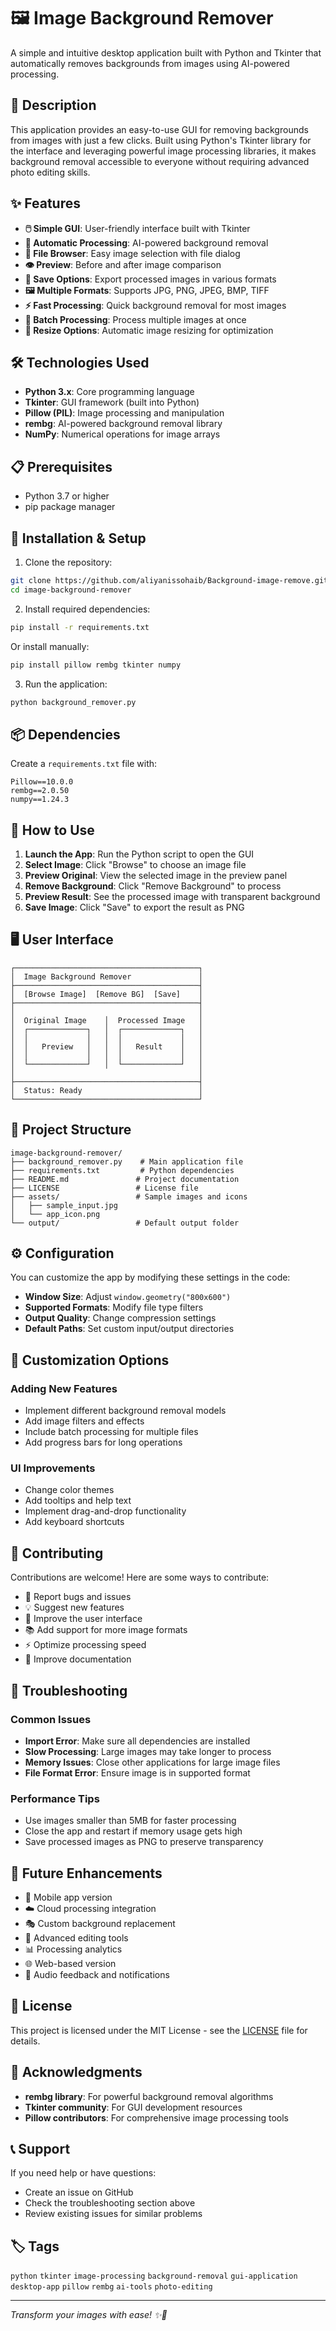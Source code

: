# 🖼️ Image Background Remover

A simple and intuitive desktop application built with Python and Tkinter that automatically removes backgrounds from images using AI-powered processing.

## 📖 Description

This application provides an easy-to-use GUI for removing backgrounds from images with just a few clicks. Built using Python's Tkinter library for the interface and leveraging powerful image processing libraries, it makes background removal accessible to everyone without requiring advanced photo editing skills.

## ✨ Features

- **🖱️ Simple GUI**: User-friendly interface built with Tkinter
- **🤖 Automatic Processing**: AI-powered background removal
- **📁 File Browser**: Easy image selection with file dialog
- **👁️ Preview**: Before and after image comparison
- **💾 Save Options**: Export processed images in various formats
- **🖼️ Multiple Formats**: Supports JPG, PNG, JPEG, BMP, TIFF
- **⚡ Fast Processing**: Quick background removal for most images
- **🎯 Batch Processing**: Process multiple images at once
- **📏 Resize Options**: Automatic image resizing for optimization

## 🛠️ Technologies Used

- **Python 3.x**: Core programming language
- **Tkinter**: GUI framework (built into Python)
- **Pillow (PIL)**: Image processing and manipulation
- **rembg**: AI-powered background removal library
- **NumPy**: Numerical operations for image arrays

## 📋 Prerequisites

- Python 3.7 or higher
- pip package manager

## 🚀 Installation & Setup

1. Clone the repository:
```bash
git clone https://github.com/aliyanissohaib/Background-image-remove.git
cd image-background-remover
```

2. Install required dependencies:
```bash
pip install -r requirements.txt
```

Or install manually:
```bash
pip install pillow rembg tkinter numpy
```

3. Run the application:
```bash
python background_remover.py
```

## 📦 Dependencies

Create a `requirements.txt` file with:
```
Pillow==10.0.0
rembg==2.0.50
numpy==1.24.3
```

## 🎯 How to Use

1. **Launch the App**: Run the Python script to open the GUI
2. **Select Image**: Click "Browse" to choose an image file
3. **Preview Original**: View the selected image in the preview panel
4. **Remove Background**: Click "Remove Background" to process
5. **Preview Result**: See the processed image with transparent background
6. **Save Image**: Click "Save" to export the result as PNG

## 🖥️ User Interface

```
┌─────────────────────────────────────────┐
│  Image Background Remover               │
├─────────────────────────────────────────┤
│  [Browse Image]  [Remove BG]  [Save]    │
├─────────────────────────────────────────┤
│                                         │
│  Original Image    │  Processed Image   │
│  ┌─────────────┐   │  ┌─────────────┐   │
│  │             │   │  │             │   │
│  │   Preview   │   │  │   Result    │   │
│  │             │   │  │             │   │
│  └─────────────┘   │  └─────────────┘   │
│                                         │
├─────────────────────────────────────────┤
│  Status: Ready                          │
└─────────────────────────────────────────┘
```

## 📂 Project Structure

```
image-background-remover/
├── background_remover.py    # Main application file
├── requirements.txt         # Python dependencies
├── README.md               # Project documentation
├── LICENSE                 # License file
├── assets/                 # Sample images and icons
│   ├── sample_input.jpg
│   └── app_icon.png
└── output/                 # Default output folder
```

## ⚙️ Configuration

You can customize the app by modifying these settings in the code:

- **Window Size**: Adjust `window.geometry("800x600")`
- **Supported Formats**: Modify file type filters
- **Output Quality**: Change compression settings
- **Default Paths**: Set custom input/output directories

## 🎨 Customization Options

### Adding New Features
- Implement different background removal models
- Add image filters and effects
- Include batch processing for multiple files
- Add progress bars for long operations

### UI Improvements
- Change color themes
- Add tooltips and help text
- Implement drag-and-drop functionality
- Add keyboard shortcuts

## 🤝 Contributing

Contributions are welcome! Here are some ways to contribute:

- 🐛 Report bugs and issues
- 💡 Suggest new features
- 🎨 Improve the user interface
- 📚 Add support for more image formats
- ⚡ Optimize processing speed
- 📝 Improve documentation

## 🔧 Troubleshooting

### Common Issues
- **Import Error**: Make sure all dependencies are installed
- **Slow Processing**: Large images may take longer to process
- **Memory Issues**: Close other applications for large image files
- **File Format Error**: Ensure image is in supported format

### Performance Tips
- Use images smaller than 5MB for faster processing
- Close the app and restart if memory usage gets high
- Save processed images as PNG to preserve transparency

## 🚀 Future Enhancements

- 📱 Mobile app version
- ☁️ Cloud processing integration
- 🎭 Custom background replacement
- 🎨 Advanced editing tools
- 📊 Processing analytics
- 🌐 Web-based version
- 🎵 Audio feedback and notifications

## 📄 License

This project is licensed under the MIT License - see the [LICENSE](LICENSE) file for details.

## 🙏 Acknowledgments

- **rembg library**: For powerful background removal algorithms
- **Tkinter community**: For GUI development resources
- **Pillow contributors**: For comprehensive image processing tools

## 📞 Support

If you need help or have questions:
- Create an issue on GitHub
- Check the troubleshooting section above
- Review existing issues for similar problems

## 🏷️ Tags

`python` `tkinter` `image-processing` `background-removal` `gui-application` `desktop-app` `pillow` `rembg` `ai-tools` `photo-editing`

---

*Transform your images with ease! ✨📸*
